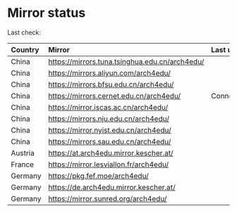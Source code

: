 <script src="./time.js"></script>
# Mirror status
Last check: <script type="text/javascript">localize(1740544082.136398);</script>

|Country|Mirror|Last update|
|:------|:-----|:----------|
|China|https://mirrors.tuna.tsinghua.edu.cn/arch4edu/|<script type="text/javascript">localize(1740508873);</script>|
|China|https://mirrors.aliyun.com/arch4edu/|<script type="text/javascript">localize(1740508873);</script>|
|China|https://mirrors.bfsu.edu.cn/arch4edu/|<script type="text/javascript">localize(1740508873);</script>|
|China|https://mirrors.cernet.edu.cn/arch4edu/|ConnectionError|
|China|https://mirror.iscas.ac.cn/arch4edu/|<script type="text/javascript">localize(1740508873);</script>|
|China|https://mirrors.nju.edu.cn/arch4edu/|<script type="text/javascript">localize(1740465800);</script>|
|China|https://mirror.nyist.edu.cn/arch4edu/|<script type="text/javascript">localize(1740508873);</script>|
|China|https://mirrors.sau.edu.cn/arch4edu/|<script type="text/javascript">localize(1731653531);</script>|
|Austria|https://at.arch4edu.mirror.kescher.at/|<script type="text/javascript">localize(1740508873);</script>|
|France|https://mirror.lesviallon.fr/arch4edu/|<script type="text/javascript">localize(1740508873);</script>|
|Germany|https://pkg.fef.moe/arch4edu/|<script type="text/javascript">localize(1740508873);</script>|
|Germany|https://de.arch4edu.mirror.kescher.at/|<script type="text/javascript">localize(1740508873);</script>|
|Germany|https://mirror.sunred.org/arch4edu/|<script type="text/javascript">localize(1740508873);</script>|

<script src="./tablefilter/tablefilter.js"></script>
<script src="./table.js"></script>